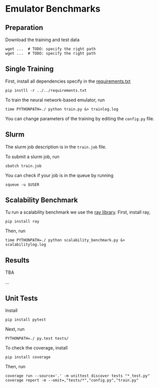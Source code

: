 # Emulator Benchmarks

## Preparation

Download the training and test data

    wget ...  # TODO: specify the right path
    wget ...  # TODO: specify the right path

## Single Training

First, install all dependencies specify in the [requirements.txt](../../requirements.txt)

    pip instll -r ../../requirements.txt

To train the neural network-based emulator, run

    time PYTHONPATH=./ python train.py &> trainlog.log

You can change parameters of the training
by editing the `config.py` file.

## Slurm

The slurm job description is in the `train.job` file.

To submit a slurm job, run

    sbatch train.job
    
You can check if your job is in the queue by running

    squeue -u $USER

## Scalability Benchmark

Tu run a scalability benchmark we use the [ray library](https://docs.ray.io/en/master/index.html).
First, install ray,

    pip install ray

Then, run

    time PYTHONPATH=./ python scalability_benchmark.py &> scalabilitylog.log 

## Results

TBA

...

## Unit Tests

Install

    pip install pytest

Next, run

    PYTHONPATH=./ py.test tests/

To check the coverage, install

    pip install coverage

Then, run

    coverage run --source='.' -m unittest discover tests "*_test.py"
    coverage report -m --omit=,"tests/*","config.py","train.py"
